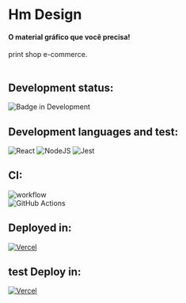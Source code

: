 <h1>Hm Design</h1>
<h4>O material gráfico que você precisa!</h4>
print shop e-commerce.
<br><br>

## Development status:
![Badge in Development](http://img.shields.io/static/v1?label=STATUS&message=IN%20DEVELOPMENT&color=GREEN&style=for-the-badge)

## Development languages and test:
![React](https://img.shields.io/badge/react-%2320232a.svg?style=for-the-badge&logo=react&logoColor=%2361DAFB)
![NodeJS](https://img.shields.io/badge/node.js-6DA55F?style=for-the-badge&logo=node.js&logoColor=white)
![Jest](https://img.shields.io/badge/-jest-%23C21325?style=for-the-badge&logo=jest&logoColor=white)
## CI:
![workflow](https://github.com/hernandemonteiro/hm_design_front/actions/workflows/CI.yml/badge.svg)
<br>
![GitHub Actions](https://img.shields.io/badge/github%20actions-%232671E5.svg?style=for-the-badge&logo=githubactions&logoColor=white)
## Deployed in:
[![Vercel](https://img.shields.io/badge/vercel-%23000000.svg?style=for-the-badge&logo=vercel&logoColor=white)](https://hm-design.vercel.app/)

## test Deploy in:
[![Vercel](https://img.shields.io/badge/vercel-%23000000.svg?style=for-the-badge&logo=vercel&logoColor=white)](https://hm-design-front-test.vercel.app/)

